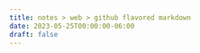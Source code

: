 ```yaml
---
title: notes > web > github flavored markdown
date: 2023-05-25T00:00:00-06:00
draft: false
---
```


